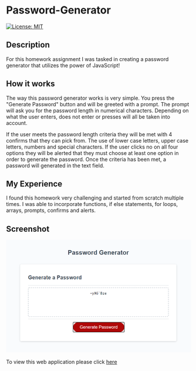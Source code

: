 # Password-Generator

<p>
    <a href="https://opensource.org/licenses/MIT" rel="nofollow"><img src="https://camo.githubusercontent.com/3ccf4c50a1576b0dd30b286717451fa56b783512/68747470733a2f2f696d672e736869656c64732e696f2f62616467652f4c6963656e73652d4d49542d79656c6c6f772e737667" alt="License: MIT" data-canonical-src="https://img.shields.io/badge/License-MIT-yellow.svg" style="max-width:100%;"></a>
</p>

<h2>Description</h2>

<p>For this homework assignment I was tasked in creating a password generator that utilizes the power of JavaScript! </p>

<h2>How it works</h2>

<p>The way this password generator works is very simple. You press the "Generate Password" button and will be greeted with a prompt. The prompt will ask you for the password length in numerical characters. Depending on what the user enters, does not enter or presses will all be taken into account. 

If the user meets the password length criteria they will be met with 4 confirms that they can pick from. The use of lower case letters, upper case letters, numbers and special characters. If the user clicks no on all four options they will be alerted that they must choose at least one option in order to generate the password. Once the criteria has been met, a password will generated in the text field.</p>

<h2>My Experience</h2>

<p>I found this homework very challenging and started from scratch multiple times. I was able to incorporate functions, if else statements, for loops, arrays, prompts, confirms and alerts.</p>

<h2>Screenshot</h2>

![](/assets/images/screenshot.PNG)

<p>
To view this web application please click <a href="https://hustinkava.github.io/Password-Generator/" rel="nofollow">here</a>
</p>
